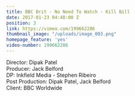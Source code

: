 ```yaml
---
title: BBC Brit - No Need To Watch - Kill Bill
date: 2017-01-23 04:48:00 Z
position: 3
link: https://vimeo.com/199662286
thumbnail_image: "/uploads/image_003.png"
homepage_feature: 'yes'
video-number: 199662286
---
```


Director: Dipak Patel<br>
Producer: Jack Belford<br>
DP: Inkfield Media - Stephen Ribeiro<br>
Post Production: Dipak Patel, Jack Belford<br>
Client: BBC Worldwide<br>